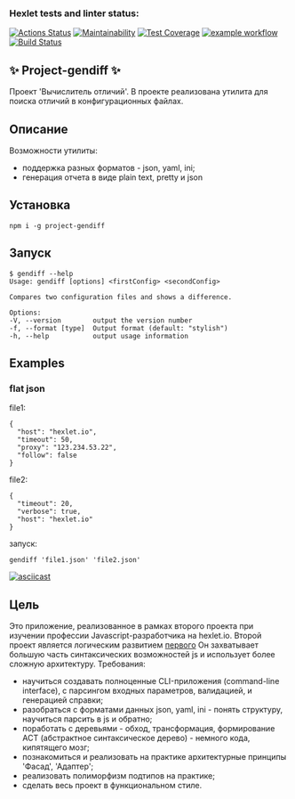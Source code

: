 ### Hexlet tests and linter status:
[![Actions Status](https://github.com/MilaNick/frontend-project-lvl2/workflows/hexlet-check/badge.svg)](https://github.com/MilaNick/frontend-project-lvl2/actions)
[![Maintainability](https://api.codeclimate.com/v1/badges/380c1b7806a4bcad9861/maintainability)](https://codeclimate.com/github/MilaNick/frontend-project-lvl2/maintainability)
[![Test Coverage](https://api.codeclimate.com/v1/badges/380c1b7806a4bcad9861/test_coverage)](https://codeclimate.com/github/MilaNick/frontend-project-lvl2/test_coverage)
[![example workflow](https://github.com/MilaNick/frontend-project-lvl2/actions/workflows/actions.yml/badge.svg)](https://github.com/MilaNick/frontend-project-lvl2/actions)
[![Build Status](https://app.travis-ci.com/MilaNick/frontend-project-lvl2.svg?branch=main)](https://app.travis-ci.com/MilaNick/frontend-project-lvl2)
## ✨ Project-gendiff ✨

Проект 'Вычислитель отличий'. В проекте реализована утилита для поиска отличий в конфигурационных файлах.

## Описание

Возможности утилиты:  
- поддержка разных форматов - json, yaml, ini;  
- генерация отчета в виде plain text, pretty и json  

## Установка

```npm i -g project-gendiff```

## Запуск

```
$ gendiff --help
Usage: gendiff [options] <firstConfig> <secondConfig>

Compares two configuration files and shows a difference.

Options:
-V, --version        output the version number
-f, --format [type]  Output format (default: "stylish")
-h, --help           output usage information
```

## Examples
### flat json  
file1:  
```
{
  "host": "hexlet.io",
  "timeout": 50,
  "proxy": "123.234.53.22",
  "follow": false
}
```
file2:  
```
{
  "timeout": 20,
  "verbose": true,
  "host": "hexlet.io"
}
```  
запуск:
```
gendiff 'file1.json' 'file2.json'

```
[![asciicast](https://asciinema.org/a/441860.svg)](https://asciinema.org/a/441860)  

## Цель
Это приложение, реализованное в рамках второго проекта при изучении профессии Javascript-разработчика на hexlet.io. Второй проект является логическим развитием [первого](https://ru.wikipedia.org/) Он захватывает большую часть синтаксических возможностей js и использует более сложную архитектуру. Требования:
* научиться создавать полноценные CLI-приложения (command-line interface), с парсингом входных параметров, валидацией, и генерацией справки;
* разобраться с форматами данных json, yaml, ini - понять структуру, научиться парсить в js и обратно;
* поработать с деревьями - обход, трансформация, формирование АСТ (абстрактное синтаксическое дерево) - немного кода, кипятящего мозг;
* познакомиться и реализовать на практике архитектурные принципы 'Фасад', 'Адаптер';
* реализовать полиморфизм подтипов на практике;
* сделать весь проект в функциональном стиле.

